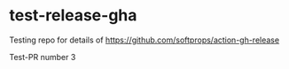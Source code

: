 # test-release-gha

Testing repo for details of https://github.com/softprops/action-gh-release

Test-PR number 3
